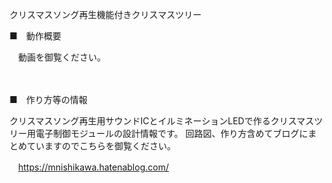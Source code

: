 クリスマスソング再生機能付きクリスマスツリー

■　動作概要

　動画を御覧ください。

　

■　作り方等の情報

クリスマスソング再生用サウンドICとイルミネーションLEDで作るクリスマスツリー用電子制御モジュールの設計情報です。
回路図、作り方含めてブログにまとめていますのでこちらを御覧ください。

　https://mnishikawa.hatenablog.com/

